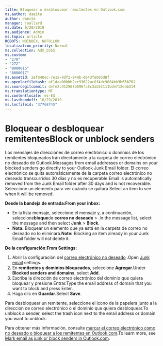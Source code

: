 ```yaml
---
title: Bloquear o desbloquear remitentes en Outlook.com
ms.author: daeite
author: daeite
manager: joallard
ms.date: 6/20/2019
ms.audience: Admin
ms.topic: article
ROBOTS: NOINDEX, NOFOLLOW
localization_priority: Normal
ms.collection: Adm_O365
ms.custom:
- "270"
- "272"
- "8000015"
- "8000017"
ms.assetid: 2ef840ec-7e1a-4df2-944b-d643fe08bd8f
ms.openlocfilehash: af1daa00bbb2ec93622ac8f4dc9004bb3b65b761
ms.sourcegitcommit: defe2c412567b596fa8c3ab52111bde712ebb314
ms.translationtype: MT
ms.contentlocale: es-ES
ms.lasthandoff: 10/29/2019
ms.locfileid: "37768745"
---
```

# <a name="block-or-unblock-senders"></a><span data-ttu-id="0c106-102">Bloquear o desbloquear remitentes</span><span class="sxs-lookup"><span data-stu-id="0c106-102">Block or unblock senders</span></span>

<span data-ttu-id="0c106-103">Los mensajes de direcciones de correo electrónico o dominios de los remitentes bloqueados Irán directamente a la carpeta de correo electrónico no deseado de Outlook.</span><span class="sxs-lookup"><span data-stu-id="0c106-103">Messages from email addresses or domains on your blocked senders go directly to your Outlook Junk Email folder.</span></span> <span data-ttu-id="0c106-104">El correo electrónico se quita automáticamente de la carpeta correo electrónico no deseado transcurridos 30 días y no es recuperable.</span><span class="sxs-lookup"><span data-stu-id="0c106-104">Email is automatically removed from the Junk Email folder after 30 days and is not recoverable.</span></span> <span data-ttu-id="0c106-105">Seleccione un elemento para ver cuándo se quitará.</span><span class="sxs-lookup"><span data-stu-id="0c106-105">Select an item to see when it will be removed.</span></span>

<span data-ttu-id="0c106-106">**Desde la bandeja de entrada:**</span><span class="sxs-lookup"><span data-stu-id="0c106-106">**From your inbox:**</span></span>

- <span data-ttu-id="0c106-107">En la lista mensaje, seleccione el mensaje y, a continuación, seleccione**bloque**de **correo no deseado** > .</span><span class="sxs-lookup"><span data-stu-id="0c106-107">In the message list, select the message and then select **Junk** > **Block**.</span></span>
- <span data-ttu-id="0c106-108">**Nota:** Bloquear un elemento que ya está en la carpeta de correo no deseado no lo eliminará.</span><span class="sxs-lookup"><span data-stu-id="0c106-108">**Note:** Blocking an item already in your Junk Email folder will not delete it.</span></span>

<span data-ttu-id="0c106-109">**De la configuración:**</span><span class="sxs-lookup"><span data-stu-id="0c106-109">**From Settings:**</span></span>

1. <span data-ttu-id="0c106-110">Abrir la configuración del [correo electrónico no deseado](https://outlook.live.com/mail/options/mail/junkEmail) .</span><span class="sxs-lookup"><span data-stu-id="0c106-110">Open [Junk email](https://outlook.live.com/mail/options/mail/junkEmail) settings.</span></span>
2. <span data-ttu-id="0c106-111">En **remitentes y dominios bloqueados**, seleccione **Agregar**.</span><span class="sxs-lookup"><span data-stu-id="0c106-111">Under **Blocked senders and domains**, select **Add**.</span></span>
3. <span data-ttu-id="0c106-112">Escriba la dirección de correo electrónico del dominio que quiera bloquear y presione Entrar.</span><span class="sxs-lookup"><span data-stu-id="0c106-112">Type the email address of domain that you want to block and press Enter.</span></span>
4. <span data-ttu-id="0c106-113">Haga clic en **Guardar**.</span><span class="sxs-lookup"><span data-stu-id="0c106-113">Select **Save**.</span></span>

<span data-ttu-id="0c106-114">Para desbloquear un remitente, seleccione el icono de la papelera junto a la dirección de correo electrónico o el dominio que quiera desbloquear.</span><span class="sxs-lookup"><span data-stu-id="0c106-114">To unblock a sender, select the trash icon next to the email address or domain you want to unblock.</span></span>

<span data-ttu-id="0c106-115">Para obtener más información, consulte [marcar el correo electrónico como no deseado o bloquear a los remitentes en Outlook.com](https://support.office.com/article/a3ece97b-82f8-4a5e-9ac3-e92fa6427ae4?wt.mc_id=Office_Outlook_com_Alchemy).</span><span class="sxs-lookup"><span data-stu-id="0c106-115">To learn more, see [Mark email as junk or block senders in Outlook.com](https://support.office.com/article/a3ece97b-82f8-4a5e-9ac3-e92fa6427ae4?wt.mc_id=Office_Outlook_com_Alchemy).</span></span>